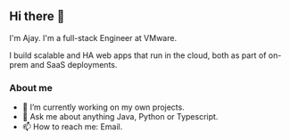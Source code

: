 ## Hi there 👋

I'm Ajay. I'm a full-stack Engineer at VMware.

I build scalable and HA web apps that run in the cloud, both as part of on-prem and SaaS deployments. 

### About me
- 🔭 I’m currently working on my own projects.
- 💬 Ask me about anything Java, Python or Typescript.
- 📫 How to reach me: Email.
